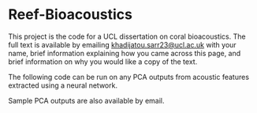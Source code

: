 # Reef-Bioacoustics
This project is the code for a UCL dissertation on coral bioacoustics. The full text is available by emailing khadijatou.sarr23@ucl.ac.uk with your name, brief information explaining how you came across this page, and brief information on why you would like a copy of the text. 

The following code can be run on any PCA outputs from acoustic features extracted using a neural network.

Sample PCA outputs are also available by email.
